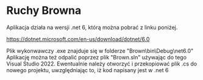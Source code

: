 # Ruchy Browna

Aplikacja działa na wersji .net 6, którą można pobrać z linku poniżej.

https://dotnet.microsoft.com/en-us/download/dotnet/6.0

Plik wykonwawczy .exe znajduje się w folderze "Brown\bin\Debug\net6.0"
Aplikację można też odpalić poprzez plik "Brown.sln" używając do tego Visual Studio 2022.
Ewentualnie należy otworzyć i przekopiować plik .cs do nowego projektu, uwzględniając to, iż kod napisany jest 
w .net 6 
